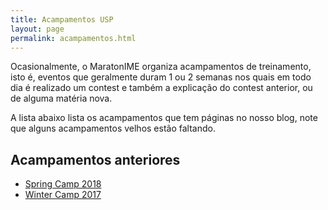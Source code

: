 ```yaml
---
title: Acampamentos USP
layout: page
permalink: acampamentos.html
---
```


Ocasionalmente, o MaratonIME organiza acampamentos de treinamento, isto é, eventos que geralmente duram 1 ou 2 semanas nos quais em todo dia é realizado um contest e também a explicação do contest anterior, ou de alguma matéria nova.

A lista abaixo lista os acampamentos que tem páginas no nosso blog, note que alguns acampamentos velhos estão faltando.

<h2> Acampamentos anteriores </h2>
<ul>
  <li> <a href="https://www.ime.usp.br/~maratona/spring18/"> Spring Camp 2018 </a> </li>
  <li> <a href="https://www.ime.usp.br/~maratona/winter17/"> Winter Camp 2017 </a> </li>
</ul>
